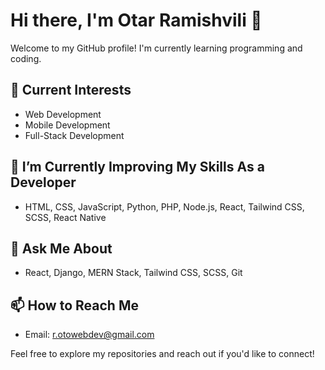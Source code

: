# Hi there, I'm Otar Ramishvili 👋

Welcome to my GitHub profile! I'm currently learning programming and coding.

## 🔭 Current Interests

- Web Development
- Mobile Development
- Full-Stack Development

## 🌱 I’m Currently Improving My Skills As a Developer

- HTML, CSS, JavaScript, Python, PHP, Node.js, React, Tailwind CSS, SCSS, React Native

## 💬 Ask Me About

- React, Django, MERN Stack, Tailwind CSS, SCSS, Git

## 📫 How to Reach Me

- Email: [r.otowebdev@gmail.com](mailto:r.otowebdev@gmail.com)

Feel free to explore my repositories and reach out if you'd like to connect!
